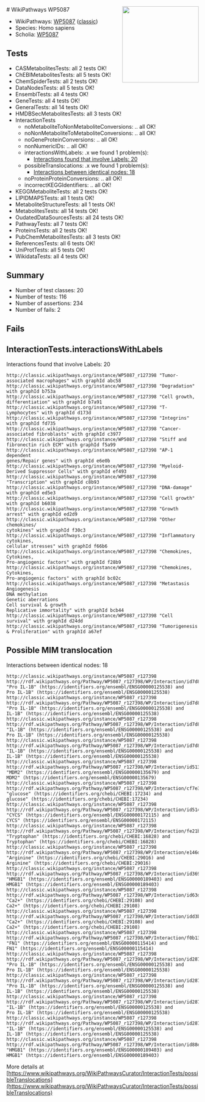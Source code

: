 <img style="float: right; width: 200px" src="https://upload.wikimedia.org/wikipedia/commons/thumb/8/83/Wplogo_with_text_500.png/640px-Wplogo_with_text_500.png" />
# WikiPathways WP5087

* WikiPathways: [WP5087](https://wikipathways.org/pathways/WP5087) ([classic](https://classic.wikipathways.org/instance/WP5087))
* Species: Homo sapiens
* Scholia: [WP5087](https://scholia.toolforge.org/wikipathways/WP5087)
## Tests
* CASMetabolitesTests: all 2 tests OK!
* ChEBIMetabolitesTests: all 5 tests OK!
* ChemSpiderTests: all 2 tests OK!
* DataNodesTests: all 5 tests OK!
* EnsemblTests: all 4 tests OK!
* GeneTests: all 4 tests OK!
* GeneralTests: all 14 tests OK!
* HMDBSecMetabolitesTests: all 3 tests OK!
* InteractionTests
    * noMetaboliteToNonMetaboliteConversions: .. all OK!
    * noNonMetaboliteToMetaboliteConversions: .. all OK!
    * noGeneProteinConversions: .. all OK!
    * nonNumericIDs: .. all OK!
    * interactionsWithLabels: .x we found 1 problem(s):
        * [Interactions found that involve Labels: 20](#fe97a8d7)
    * possibleTranslocations: .x we found 1 problem(s):
        * [Interactions between identical nodes: 18](#661ebef2)
    * noProteinProteinConversions: .. all OK!
    * incorrectKEGGIdentifiers: .. all OK!
* KEGGMetaboliteTests: all 2 tests OK!
* LIPIDMAPSTests: all 1 tests OK!
* MetaboliteStructureTests: all 1 tests OK!
* MetabolitesTests: all 14 tests OK!
* OudatedDataSourcesTests: all 24 tests OK!
* PathwayTests: all 7 tests OK!
* ProteinsTests: all 2 tests OK!
* PubChemMetabolitesTests: all 3 tests OK!
* ReferencesTests: all 6 tests OK!
* UniProtTests: all 5 tests OK!
* WikidataTests: all 4 tests OK!


## Summary

* Number of test classes: 20
* Number of tests: 116
* Number of assertions: 234
* Number of fails: 2

## Fails

<a name="fe97a8d7" />

## InteractionTests.interactionsWithLabels

Interactions found that involve Labels: 20
```
http://classic.wikipathways.org/instance/WP5087_r127398 "Tumor-associated macrophages" with graphId abc58
http://classic.wikipathways.org/instance/WP5087_r127398 "Degradation" with graphId b753a
http://classic.wikipathways.org/instance/WP5087_r127398 "Cell growth,
differentiation" with graphId b7a91
http://classic.wikipathways.org/instance/WP5087_r127398 "T-Lymphocytes" with graphId d173d
http://classic.wikipathways.org/instance/WP5087_r127398 "Integrins" with graphId fd735
http://classic.wikipathways.org/instance/WP5087_r127398 "Cancer-associated fibroblasts" with graphId c3977
http://classic.wikipathways.org/instance/WP5087_r127398 "Stiff and 
fibronectin rich ECM" with graphId f5a99
http://classic.wikipathways.org/instance/WP5087_r127398 "AP-1 dependent 
genes/Repair genes" with graphId e6e0b
http://classic.wikipathways.org/instance/WP5087_r127398 "Myeloid-Derived Suppressor Cells" with graphId ef493
http://classic.wikipathways.org/instance/WP5087_r127398 "Transcription" with graphId c8b93
http://classic.wikipathways.org/instance/WP5087_r127398 "DNA-damage" with graphId ed5e3
http://classic.wikipathways.org/instance/WP5087_r127398 "Cell growth" with graphId b6038
http://classic.wikipathways.org/instance/WP5087_r127398 "Growth arrest" with graphId ed2d9
http://classic.wikipathways.org/instance/WP5087_r127398 "Other chemokines/
cytokines" with graphId f30c3
http://classic.wikipathways.org/instance/WP5087_r127398 "Inflammatory cytokines,
cellular stresses" with graphId f66b6
http://classic.wikipathways.org/instance/WP5087_r127398 "Chemokines, Cytokines,
Pro-angiogenic factors" with graphId f28b9
http://classic.wikipathways.org/instance/WP5087_r127398 "Chemokines, Cytokines,
Pro-angiogenic factors" with graphId bc02c
http://classic.wikipathways.org/instance/WP5087_r127398 "Metastasis
Angiogenesis
DNA methylation
Genetic aberrations
Cell survival & growth
Replicative immortality" with graphId bcb44
http://classic.wikipathways.org/instance/WP5087_r127398 "Cell survival" with graphId d24dd
http://classic.wikipathways.org/instance/WP5087_r127398 "Tumorigenesis & Proliferation" with graphId a67ef
```

<a name="661ebef2" />

## Possible MIM translocation

Interactions between identical nodes: 18
```
http://classic.wikipathways.org/instance/WP5087_r127398 http://rdf.wikipathways.org/Pathway/WP5087_r127398/WP/Interaction/id7d820536 "Pro IL-1B" (https://identifiers.org/ensembl/ENSG00000125538) and 
Pro IL-1B" (https://identifiers.org/ensembl/ENSG00000125538)
http://classic.wikipathways.org/instance/WP5087_r127398 http://rdf.wikipathways.org/Pathway/WP5087_r127398/WP/Interaction/id7d820536 "Pro IL-1B" (https://identifiers.org/ensembl/ENSG00000125538) and 
IL-1B" (https://identifiers.org/ensembl/ENSG00000125538)
http://classic.wikipathways.org/instance/WP5087_r127398 http://rdf.wikipathways.org/Pathway/WP5087_r127398/WP/Interaction/id7d820536 "IL-1B" (https://identifiers.org/ensembl/ENSG00000125538) and 
Pro IL-1B" (https://identifiers.org/ensembl/ENSG00000125538)
http://classic.wikipathways.org/instance/WP5087_r127398 http://rdf.wikipathways.org/Pathway/WP5087_r127398/WP/Interaction/id7d820536 "IL-1B" (https://identifiers.org/ensembl/ENSG00000125538) and 
IL-1B" (https://identifiers.org/ensembl/ENSG00000125538)
http://classic.wikipathways.org/instance/WP5087_r127398 http://rdf.wikipathways.org/Pathway/WP5087_r127398/WP/Interaction/id51322b50 "MDM2" (https://identifiers.org/ensembl/ENSG00000135679) and 
MDM2" (https://identifiers.org/ensembl/ENSG00000135679)
http://classic.wikipathways.org/instance/WP5087_r127398 http://rdf.wikipathways.org/Pathway/WP5087_r127398/WP/Interaction/cf7e3 "glucose" (https://identifiers.org/chebi/CHEBI:17234) and 
glucose" (https://identifiers.org/chebi/CHEBI:17234)
http://classic.wikipathways.org/instance/WP5087_r127398 http://rdf.wikipathways.org/Pathway/WP5087_r127398/WP/Interaction/id5141967 "CYCS" (https://identifiers.org/ensembl/ENSG00000172115) and 
CYCS" (https://identifiers.org/ensembl/ENSG00000172115)
http://classic.wikipathways.org/instance/WP5087_r127398 http://rdf.wikipathways.org/Pathway/WP5087_r127398/WP/Interaction/fe21b "Tryptophan" (https://identifiers.org/chebi/CHEBI:16828) and 
Tryptophan" (https://identifiers.org/chebi/CHEBI:16828)
http://classic.wikipathways.org/instance/WP5087_r127398 http://rdf.wikipathways.org/Pathway/WP5087_r127398/WP/Interaction/e146d "Arginine" (https://identifiers.org/chebi/CHEBI:29016) and 
Arginine" (https://identifiers.org/chebi/CHEBI:29016)
http://classic.wikipathways.org/instance/WP5087_r127398 http://rdf.wikipathways.org/Pathway/WP5087_r127398/WP/Interaction/id369f4a02 "HMGB1" (https://identifiers.org/ensembl/ENSG00000189403) and 
HMGB1" (https://identifiers.org/ensembl/ENSG00000189403)
http://classic.wikipathways.org/instance/WP5087_r127398 http://rdf.wikipathways.org/Pathway/WP5087_r127398/WP/Interaction/id63d8358f "Ca2+" (https://identifiers.org/chebi/CHEBI:29108) and 
Ca2+" (https://identifiers.org/chebi/CHEBI:29108)
http://classic.wikipathways.org/instance/WP5087_r127398 http://rdf.wikipathways.org/Pathway/WP5087_r127398/WP/Interaction/idd3be9b18 "Ca2+" (https://identifiers.org/chebi/CHEBI:29108) and 
Ca2+" (https://identifiers.org/chebi/CHEBI:29108)
http://classic.wikipathways.org/instance/WP5087_r127398 http://rdf.wikipathways.org/Pathway/WP5087_r127398/WP/Interaction/f0b13 "FN1" (https://identifiers.org/ensembl/ENSG00000115414) and 
FN1" (https://identifiers.org/ensembl/ENSG00000115414)
http://classic.wikipathways.org/instance/WP5087_r127398 http://rdf.wikipathways.org/Pathway/WP5087_r127398/WP/Interaction/id287b2937 "Pro IL-1B" (https://identifiers.org/ensembl/ENSG00000125538) and 
Pro IL-1B" (https://identifiers.org/ensembl/ENSG00000125538)
http://classic.wikipathways.org/instance/WP5087_r127398 http://rdf.wikipathways.org/Pathway/WP5087_r127398/WP/Interaction/id287b2937 "Pro IL-1B" (https://identifiers.org/ensembl/ENSG00000125538) and 
IL-1B" (https://identifiers.org/ensembl/ENSG00000125538)
http://classic.wikipathways.org/instance/WP5087_r127398 http://rdf.wikipathways.org/Pathway/WP5087_r127398/WP/Interaction/id287b2937 "IL-1B" (https://identifiers.org/ensembl/ENSG00000125538) and 
Pro IL-1B" (https://identifiers.org/ensembl/ENSG00000125538)
http://classic.wikipathways.org/instance/WP5087_r127398 http://rdf.wikipathways.org/Pathway/WP5087_r127398/WP/Interaction/id287b2937 "IL-1B" (https://identifiers.org/ensembl/ENSG00000125538) and 
IL-1B" (https://identifiers.org/ensembl/ENSG00000125538)
http://classic.wikipathways.org/instance/WP5087_r127398 http://rdf.wikipathways.org/Pathway/WP5087_r127398/WP/Interaction/id88ea942b "HMGB1" (https://identifiers.org/ensembl/ENSG00000189403) and 
HMGB1" (https://identifiers.org/ensembl/ENSG00000189403)
```

More details at [https://www.wikipathways.org/WikiPathwaysCurator/InteractionTests/possibleTranslocations](https://www.wikipathways.org/WikiPathwaysCurator/InteractionTests/possibleTranslocations)

